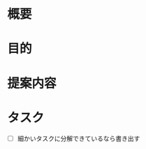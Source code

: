 <!-- あくまでテンプレートなので必ずしもすべての項目を埋めなくてよい -->
<!-- 要望のテンプレート -->
# 概要
# 目的
# 提案内容
# タスク
- [ ] 細かいタスクに分解できているなら書き出す
